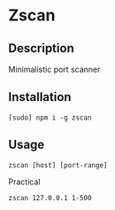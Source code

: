 # Zscan

## Description

Minimalistic port scanner

## Installation

```
[sudo] npm i -g zscan
```

## Usage

```
zscan [host] [port-range]
```

Practical

```
zscan 127.0.0.1 1-500
```
